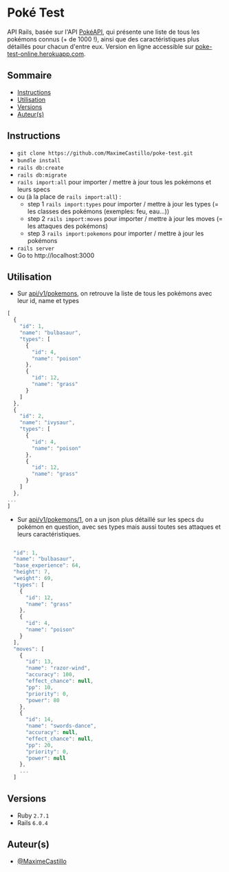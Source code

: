# Poké Test
API Rails, basée sur l'API [PokéAPI](https://pokeapi.co/docs/v2), qui présente une liste de tous les pokémons connus (+ de 1000 !), ainsi que des caractéristiques plus détaillés pour chacun d'entre eux. Version en ligne accessible sur [poke-test-online.herokuapp.com](http://poke-test-online.herokuapp.com).

## Sommaire

- [Instructions](#Instructions)
- [Utilisation](#Utilisation)
- [Versions](#Versions)
- [Auteur(s)](#Auteur(s))

## Instructions
- `git clone https://github.com/MaximeCastillo/poke-test.git`
- `bundle install`
- `rails db:create`
- `rails db:migrate`
- `rails import:all` pour importer / mettre à jour tous les pokémons et leurs specs
- ou (à la place de `rails import:all`) :
  - step 1 `rails import:types` pour importer / mettre à jour les types (= les classes des pokémons (exemples: feu, eau...))
  - step 2 `rails import:moves` pour importer / mettre à jour les moves (= les attaques des pokémons)
  - step 3 `rails import:pokemons` pour importer / mettre à jour les pokémons
- `rails server`
- Go to http://localhost:3000

## Utilisation
- Sur [api/v1/pokemons](http://poke-test-online.herokuapp.com/api/v1/pokemons), on retrouve la liste de tous les pokémons avec leur id, name et types
```javascript
[
  {
    "id": 1,
    "name": "bulbasaur",
    "types": [
      {
        "id": 4,
        "name": "poison"
      },
      {
        "id": 12,
        "name": "grass"
      }
    ]
  },
  {
    "id": 2,
    "name": "ivysaur",
    "types": [
      {
        "id": 4,
        "name": "poison"
      },
      {
        "id": 12,
        "name": "grass"
      }
    ]
  },
...
]
```
- Sur [api/v1/pokemons/1](http://poke-test-online.herokuapp.com/api/v1/pokemons/1), on a un json plus détaillé sur les specs du pokémon en question, avec ses types mais aussi toutes ses attaques et leurs caractéristiques.
```javascript

  "id": 1,
  "name": "bulbasaur",
  "base_experience": 64,
  "height": 7,
  "weight": 69,
  "types": [
    {
      "id": 12,
      "name": "grass"
    },
    {
      "id": 4,
      "name": "poison"
    }
  ],
  "moves": [
    {
      "id": 13,
      "name": "razor-wind",
      "accuracy": 100,
      "effect_chance": null,
      "pp": 10,
      "priority": 0,
      "power": 80
    },
    {
      "id": 14,
      "name": "swords-dance",
      "accuracy": null,
      "effect_chance": null,
      "pp": 20,
      "priority": 0,
      "power": null
    },
    ...
  ]
```

## Versions
- Ruby ``2.7.1``
- Rails ``6.0.4``

## Auteur(s)
* [@MaximeCastillo](https://github.com/MaximeCastillo)

